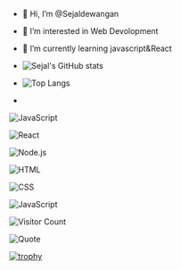- 👋 Hi, I’m @Sejaldewangan
- 👀 I’m interested in Web Devolopment
- 🌱 I’m currently learning javascript&React
- ![Sejal's GitHub stats](https://github-readme-stats.vercel.app/api?username=sejaldewangan&show_icons=true&theme=radical)

- ![Top Langs](https://github-readme-stats.vercel.app/api/top-langs/?username=sejaldewangan&layout=compact&theme=tokyonight)
- 
![JavaScript](https://img.shields.io/badge/-JavaScript-yellow?logo=javascript&logoColor=white)

![React](https://img.shields.io/badge/-React-61DAFB?logo=react&logoColor=white)

![Node.js](https://img.shields.io/badge/-Node.js-green?logo=nodedotjs&logoColor=white)

![HTML](https://img.shields.io/badge/-HTML5-E34F26?logo=html5&logoColor=white&style=flat)

![CSS](https://img.shields.io/badge/-CSS3-1572B6?logo=css3&logoColor=white&style=flat)

![JavaScript](https://img.shields.io/badge/-JavaScript-F7DF1E?style=flat&logo=javascript)

![Visitor Count](https://komarev.com/ghpvc/?username=yourusername&color=blue)

![Quote](https://quotes-github-readme.vercel.app/api?type=horizontal&theme=tokyonight)

[![trophy](https://github-profile-trophy.vercel.app/?username=Sejaldewangan)](https://github.com/ryo-ma/github-profile-trophy)

